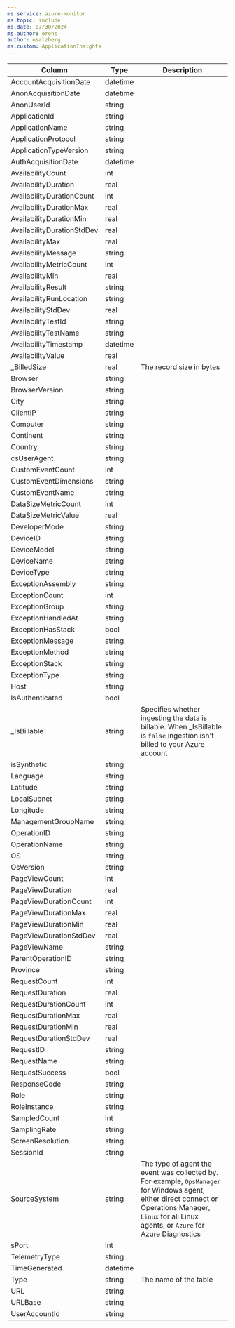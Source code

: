 ```yaml
---
ms.service: azure-monitor
ms.topic: include
ms.date: 07/30/2024
ms.author: orens
author: osalzberg
ms.custom: ApplicationInsights
---
```



| Column | Type | Description |
|---|---|---|
| AccountAcquisitionDate | datetime |   |
| AnonAcquisitionDate | datetime |   |
| AnonUserId | string |   |
| ApplicationId | string |   |
| ApplicationName | string |   |
| ApplicationProtocol | string |   |
| ApplicationTypeVersion | string |   |
| AuthAcquisitionDate | datetime |   |
| AvailabilityCount | int |   |
| AvailabilityDuration | real |   |
| AvailabilityDurationCount | int |   |
| AvailabilityDurationMax | real |   |
| AvailabilityDurationMin | real |   |
| AvailabilityDurationStdDev | real |   |
| AvailabilityMax | real |   |
| AvailabilityMessage | string |   |
| AvailabilityMetricCount | int |   |
| AvailabilityMin | real |   |
| AvailabilityResult | string |   |
| AvailabilityRunLocation | string |   |
| AvailabilityStdDev | real |   |
| AvailabilityTestId | string |   |
| AvailabilityTestName | string |   |
| AvailabilityTimestamp | datetime |   |
| AvailabilityValue | real |   |
| _BilledSize | real | The record size in bytes |
| Browser | string |   |
| BrowserVersion | string |   |
| City | string |   |
| ClientIP | string |   |
| Computer | string |   |
| Continent | string |   |
| Country | string |   |
| csUserAgent | string |   |
| CustomEventCount | int |   |
| CustomEventDimensions | string |   |
| CustomEventName | string |   |
| DataSizeMetricCount | int |   |
| DataSizeMetricValue | real |   |
| DeveloperMode | string |   |
| DeviceID | string |   |
| DeviceModel | string |   |
| DeviceName | string |   |
| DeviceType | string |   |
| ExceptionAssembly | string |   |
| ExceptionCount | int |   |
| ExceptionGroup | string |   |
| ExceptionHandledAt | string |   |
| ExceptionHasStack | bool |   |
| ExceptionMessage | string |   |
| ExceptionMethod | string |   |
| ExceptionStack | string |   |
| ExceptionType | string |   |
| Host | string |   |
| IsAuthenticated | bool |   |
| _IsBillable | string | Specifies whether ingesting the data is billable. When _IsBillable is `false` ingestion isn't billed to your Azure account |
| isSynthetic | string |   |
| Language | string |   |
| Latitude | string |   |
| LocalSubnet | string |   |
| Longitude | string |   |
| ManagementGroupName | string |   |
| OperationID | string |   |
| OperationName | string |   |
| OS | string |   |
| OsVersion | string |   |
| PageViewCount | int |   |
| PageViewDuration | real |   |
| PageViewDurationCount | int |   |
| PageViewDurationMax | real |   |
| PageViewDurationMin | real |   |
| PageViewDurationStdDev | real |   |
| PageViewName | string |   |
| ParentOperationID | string |   |
| Province | string |   |
| RequestCount | int |   |
| RequestDuration | real |   |
| RequestDurationCount | int |   |
| RequestDurationMax | real |   |
| RequestDurationMin | real |   |
| RequestDurationStdDev | real |   |
| RequestID | string |   |
| RequestName | string |   |
| RequestSuccess | bool |   |
| ResponseCode | string |   |
| Role | string |   |
| RoleInstance | string |   |
| SampledCount | int |   |
| SamplingRate | string |   |
| ScreenResolution | string |   |
| SessionId | string |   |
| SourceSystem | string | The type of agent the event was collected by. For example, `OpsManager` for Windows agent, either direct connect or Operations Manager, `Linux` for all Linux agents, or `Azure` for Azure Diagnostics |
| sPort | int |   |
| TelemetryType | string |   |
| TimeGenerated | datetime |   |
| Type | string | The name of the table |
| URL | string |   |
| URLBase | string |   |
| UserAccountId | string |   |
